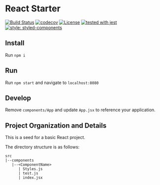 # React Starter

[![Build Status](https://travis-ci.com/justinzelinsky/react-starter.svg?branch=master)](https://travis-ci.com/justinzelinsky/react-starter)
[![codecov](https://codecov.io/gh/justinzelinsky/react-starter/branch/master/graph/badge.svg)](https://codecov.io/gh/justinzelinsky/react-starter)
[![License](https://img.shields.io/badge/license-MIT-blue.svg?style=flat-square)](LICENSE)
[![tested with jest](https://img.shields.io/badge/tested_with-jest-99424f.svg)](https://github.com/facebook/jest)
[![style: styled-components](https://img.shields.io/badge/style-%F0%9F%92%85%20styled--components-orange.svg?colorB=daa357&colorA=db748e)](https://github.com/styled-components/styled-components)

## Install

Run `npm i`

## Run

Run `npm start` and navigate to `localhost:8080`

## Develop

Remove `components/App` and update `App.jsx` to reference your application.

## Project Organization and Details

This is a seed for a basic React project.

The directory structure is as follows:

```
src
|--components
   |--<ComponentName>
      | Styles.js
      | test.js
      | index.jsx
```
